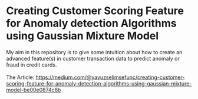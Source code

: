 # Creating Customer Scoring Feature for Anomaly detection Algorithms using Gaussian Mixture Model
My aim in this repository is to give some intuition about how to create an advanced feature(s) in customer transaction data to predict anomaly or fraud in credit cards.<br>
<br>
The Article: https://medium.com/@yavuzselimsefunc/creating-customer-scoring-feature-for-anomaly-detection-algorithms-using-gaussian-mixture-model-be00e0874c8b
